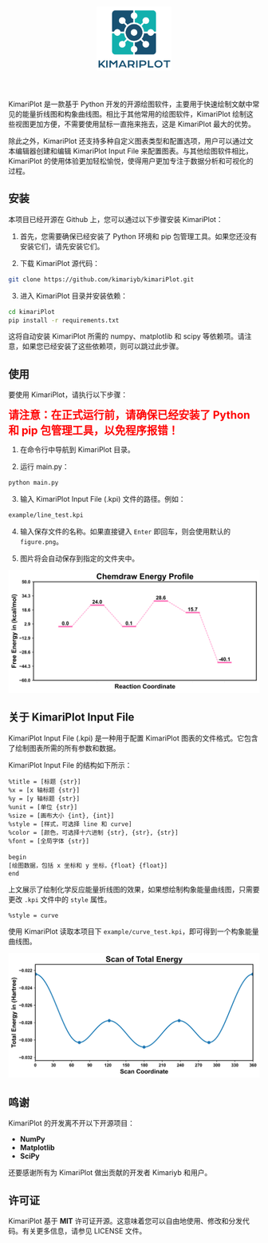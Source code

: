 <h1 align="center">
    <img src="figure/logo.png" width="150">
</h1><br>


KimariPlot 是一款基于 Python 开发的开源绘图软件，主要用于快速绘制文献中常见的能量折线图和构象曲线图。相比于其他常用的绘图软件，KimariPlot 绘制这些视图更加方便，不需要使用鼠标一直拖来拖去，这是 KimariPlot 最大的优势。

除此之外，KimariPlot 还支持多种自定义图表类型和配置选项，用户可以通过文本编辑器创建和编辑 KimariPlot Input File 来配置图表。与其他绘图软件相比，KimariPlot 的使用体验更加轻松愉悦，使得用户更加专注于数据分析和可视化的过程。

## 安装

本项目已经开源在 Github 上，您可以通过以下步骤安装 KimariPlot：

1. 首先，您需要确保已经安装了 Python 环境和 pip 包管理工具。如果您还没有安装它们，请先安装它们。

2. 下载 KimariPlot 源代码：

```bash
git clone https://github.com/kimariyb/kimariPlot.git
```

3. 进入 KimariPlot 目录并安装依赖：

```bash
cd kimariPlot
pip install -r requirements.txt
```

这将自动安装 KimariPlot 所需的 numpy、matplotlib 和 scipy 等依赖项。请注意，如果您已经安装了这些依赖项，则可以跳过此步骤。


## 使用

要使用 KimariPlot，请执行以下步骤：

<p><strong style="color:red; font-size:16pt;">请注意：在正式运行前，请确保已经安装了 Python 和 pip 包管理工具，以免程序报错！</strong></p>

1. 在命令行中导航到 KimariPlot 目录。

2. 运行 main.py：

```bash
python main.py
```

3. 输入 KimariPlot Input File (.kpi) 文件的路径。例如：

```bash
example/line_test.kpi
```

4. 输入保存文件的名称。如果直接键入 `Enter` 即回车，则会使用默认的 `figure.png`。

5. 图片将会自动保存到指定的文件夹中。


<img src="figure/line.png">

## 关于 KimariPlot Input File

KimariPlot Input File (.kpi) 是一种用于配置 KimariPlot 图表的文件格式。它包含了绘制图表所需的所有参数和数据。

KimariPlot Input File 的结构如下所示：

```basic
%title = [标题 {str}]
%x = [x 轴标题 {str}]
%y = [y 轴标题 {str}]
%unit = [单位 {str}]
%size = [画布大小 {int}, {int}]
%style = [样式，可选择 line 和 curve]
%color = [颜色，可选择十六进制 {str}, {str}, {str}]
%font = [全局字体 {str}]

begin
[绘图数据，包括 x 坐标和 y 坐标，{float} {float}]
end
```

上文展示了绘制化学反应能量折线图的效果，如果想绘制构象能量曲线图，只需要更改 `.kpi` 文件中的 `style` 属性。

```basic
%style = curve
```

使用 KimariPlot 读取本项目下 `example/curve_test.kpi`，即可得到一个构象能量曲线图。

<img src="/figure/curve.png">

## 鸣谢

KimariPlot 的开发离不开以下开源项目：

- **NumPy**
- **Matplotlib**
- **SciPy**

还要感谢所有为 KimariPlot 做出贡献的开发者 Kimariyb 和用户。

## 许可证

KimariPlot 基于 **MIT** 许可证开源。这意味着您可以自由地使用、修改和分发代码。有关更多信息，请参见 LICENSE 文件。